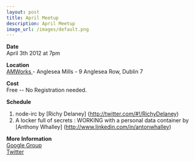 ```yaml
---
layout: post
title: April Meetup
description: April Meetup
image_url: /images/default.png
---
```


**Date**  
April 3th 2012 at 7pm

**Location**  
[ AMWorks ](http://www.amworks.ie/ ) - Anglesea Mills -  9 Anglesea Row, Dublin 7

**Cost**  
Free -- No Registration needed.

**Schedule**  
 1. node-irc by [Richy Delaney] (http://twitter.com/#!/RichyDelaney)
 2. A locker full of secrets : WORKING with a personal data container by [Anthony Whalley] (http://www.linkedin.com/in/antonwhalley)


**More Information**  
[ Google Group ](https://groups.google.com/group/dublinjs)  
[ Twitter ](http://twitter.com/#!/dublinjs)
